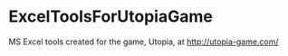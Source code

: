 ExcelToolsForUtopiaGame
=======================

MS Excel tools created for the game, Utopia, at http://utopia-game.com/
